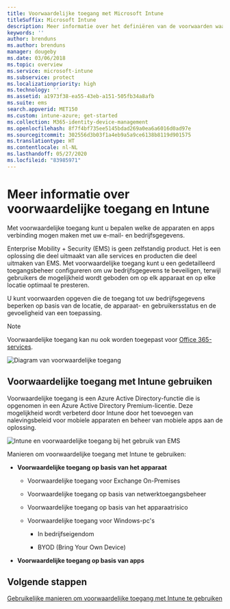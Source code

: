 ```yaml
---
title: Voorwaardelijke toegang met Microsoft Intune
titleSuffix: Microsoft Intune
description: Meer informatie over het definiëren van de voorwaarden waaraan gebruikers, apparaten en apps moeten voldoen voor toegang tot bedrijfsresources in Microsoft Intune.
keywords: ''
author: brenduns
ms.author: brenduns
manager: dougeby
ms.date: 03/06/2018
ms.topic: overview
ms.service: microsoft-intune
ms.subservice: protect
ms.localizationpriority: high
ms.technology: ''
ms.assetid: a1973f38-ea55-43eb-a151-505fb34a8afb
ms.suite: ems
search.appverid: MET150
ms.custom: intune-azure; get-started
ms.collection: M365-identity-device-management
ms.openlocfilehash: 8f7f4bf735ee5145bdad269a0ea6a6016d0ad97e
ms.sourcegitcommit: 302556d3b03f1a4eb9a5a9ce6138b8119d901575
ms.translationtype: HT
ms.contentlocale: nl-NL
ms.lasthandoff: 05/27/2020
ms.locfileid: "83985971"
---
```

# <a name="learn-about-conditional-access-and-intune"></a>Meer informatie over voorwaardelijke toegang en Intune

Met voorwaardelijke toegang kunt u bepalen welke de apparaten en apps verbinding mogen maken met uw e-mail- en bedrijfsgegevens. 

Enterprise Mobility + Security (EMS) is geen zelfstandig product. Het is een oplossing die deel uitmaakt van alle services en producten die deel uitmaken van EMS. Met voorwaardelijke toegang kunt u een gedetailleerd toegangsbeheer configureren om uw bedrijfsgegevens te beveiligen, terwijl gebruikers de mogelijkheid wordt geboden om op elk apparaat en op elke locatie optimaal te presteren.

U kunt voorwaarden opgeven die de toegang tot uw bedrijfsgegevens beperken op basis van de locatie, de apparaat- en gebruikersstatus en de gevoeligheid van een toepassing.

> [!NOTE]
> Voorwaardelijke toegang kan nu ook worden toegepast voor [Office 365-services](https://docs.microsoft.com/office365/enterprise/office-365-client-support-conditional-access).

![Diagram van voorwaardelijke toegang](./media/conditional-access/ca-diagram-1.png)

## <a name="use-conditional-access-with-intune"></a>Voorwaardelijke toegang met Intune gebruiken

Voorwaardelijke toegang is een Azure Active Directory-functie die is opgenomen in een Azure Active Directory Premium-licentie. Deze mogelijkheid wordt verbeterd door Intune door het toevoegen van nalevingsbeleid voor mobiele apparaten en beheer van mobiele apps aan de oplossing. 

![Intune en voorwaardelijke toegang bij het gebruik van EMS](./media/conditional-access/intune-with-ca-1.png)

Manieren om voorwaardelijke toegang met Intune te gebruiken:

- **Voorwaardelijke toegang op basis van het apparaat**

  - Voorwaardelijke toegang voor Exchange On-Premises

  - Voorwaardelijke toegang op basis van netwerktoegangsbeheer

  - Voorwaardelijke toegang op basis van het apparaatrisico

  - Voorwaardelijke toegang voor Windows-pc's

    - In bedrijfseigendom

    - BYOD (Bring Your Own Device)

- **Voorwaardelijke toegang op basis van apps**

## <a name="next-steps"></a>Volgende stappen

[Gebruikelijke manieren om voorwaardelijke toegang met Intune te gebruiken](conditional-access-intune-common-ways-use.md)
